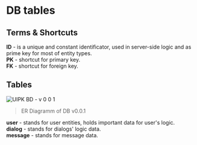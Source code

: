 # DB tables
## Terms & Shortcuts
**ID** - is a unique and constant identificator, used in server-side logic and as prime key for most of entity types.  
**PK** - shortcut for primary key.  
**FK** - shortcut for foreign key.
## Tables
![UIPK BD - v 0 0 1](https://github.com/mprytula/upik-backend/assets/127214876/87d79034-db91-4145-8a4b-f9632368ae84)
> ER Diagramm of DB v0.0.1   

 
**user** - stands for user entities, holds important data for user's logic.  
**dialog** - stands for dialogs' logic data.  
**message** - stands for message data.


